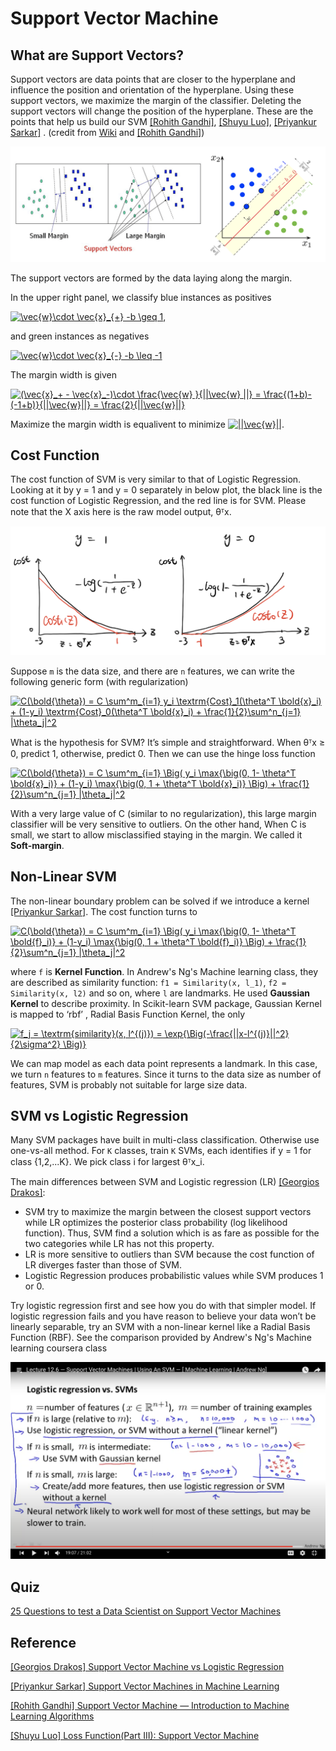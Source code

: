 
# Support Vector Machine


## What are Support Vectors?


Support vectors are data points that are closer to the hyperplane and influence the position and orientation of the hyperplane. Using these support vectors, we maximize the margin of the classifier. Deleting the support vectors will change the position of the hyperplane. These are the points that help us build our SVM [[Rohith Gandhi]][Support Vector Machine — Introduction to Machine Learning Algorithms], [[Shuyu Luo]][Loss Function(Part III): Support Vector Machine], [[Priyankur Sarkar]][Support Vector Machines in Machine Learning]
.
(credit from [Wiki](https://en.wikipedia.org/wiki/Support-vector_machine) and [[Rohith Gandhi]][Support Vector Machine — Introduction to Machine Learning Algorithms])

![support_vectors](images/support_vector.png)

The support vectors are formed by the data laying along the margin.

In the upper right panel, we classify blue instances as positives 

<a href="https://www.codecogs.com/eqnedit.php?latex=\vec{w}\cdot&space;\vec{x}_{+}&space;-b&space;\geq&space;1," target="_blank"><img src="https://latex.codecogs.com/gif.latex?\vec{w}\cdot&space;\vec{x}_{+}&space;-b&space;\geq&space;1," title="\vec{w}\cdot \vec{x}_{+} -b \geq 1," /></a>

and green instances as negatives 

<a href="https://www.codecogs.com/eqnedit.php?latex=\vec{w}\cdot&space;\vec{x}_{-}&space;-b&space;\leq&space;-1" target="_blank"><img src="https://latex.codecogs.com/gif.latex?\vec{w}\cdot&space;\vec{x}_{-}&space;-b&space;\leq&space;-1" title="\vec{w}\cdot \vec{x}_{-} -b \leq -1" /></a>


The margin width is given

<a href="https://www.codecogs.com/eqnedit.php?latex=(\vec{x}_&plus;&space;-&space;\vec{x}_-)\cdot&space;\frac{\vec{w}&space;}{||\vec{w}&space;||}&space;=&space;\frac{(1&plus;b)-(-1&plus;b)}{||\vec{w}||}&space;=&space;\frac{2}{||\vec{w}||}" target="_blank"><img src="https://latex.codecogs.com/gif.latex?(\vec{x}_&plus;&space;-&space;\vec{x}_-)\cdot&space;\frac{\vec{w}&space;}{||\vec{w}&space;||}&space;=&space;\frac{(1&plus;b)-(-1&plus;b)}{||\vec{w}||}&space;=&space;\frac{2}{||\vec{w}||}" title="(\vec{x}_+ - \vec{x}_-)\cdot \frac{\vec{w} }{||\vec{w} ||} = \frac{(1+b)-(-1+b)}{||\vec{w}||} = \frac{2}{||\vec{w}||}" /></a>

Maximize the margin width is equalivent to minimize <a href="https://www.codecogs.com/eqnedit.php?latex=||\vec{w}||" target="_blank"><img src="https://latex.codecogs.com/gif.latex?||\vec{w}||" title="||\vec{w}||" /></a>.

## Cost Function

The cost function of SVM is very similar to that of Logistic Regression. Looking at it by y = 1 and y = 0 separately in below plot, the black line is the cost function of Logistic Regression, and the red line is for SVM. Please note that the X axis here is the raw model output, θᵀx. 

![cost_function](images/cost_function.png)

Suppose `m` is the data size, and there are `n` features, we can write the following generic form (with regularization)


<a href="https://www.codecogs.com/eqnedit.php?latex=C(\bold{\theta})&space;=&space;C&space;\sum^m_{i=1}&space;y_i&space;\textrm{Cost}_1(\theta^T&space;\bold{x}_i)&space;&plus;&space;(1-y_i)&space;\textrm{Cost}_0(\theta^T&space;\bold{x}_i)&space;&plus;&space;\frac{1}{2}\sum^n_{j=1}&space;|\theta_j|^2" target="_blank"><img src="https://latex.codecogs.com/gif.latex?C(\bold{\theta})&space;=&space;C&space;\sum^m_{i=1}&space;y_i&space;\textrm{Cost}_1(\theta^T&space;\bold{x}_i)&space;&plus;&space;(1-y_i)&space;\textrm{Cost}_0(\theta^T&space;\bold{x}_i)&space;&plus;&space;\frac{1}{2}\sum^n_{j=1}&space;|\theta_j|^2" title="C(\bold{\theta}) = C \sum^m_{i=1} y_i \textrm{Cost}_1(\theta^T \bold{x}_i) + (1-y_i) \textrm{Cost}_0(\theta^T \bold{x}_i) + \frac{1}{2}\sum^n_{j=1} |\theta_j|^2" /></a>

What is the hypothesis for SVM? It’s simple and straightforward. When θᵀx ≥ 0, predict 1, otherwise, predict 0. Then we can use the hinge loss function

<a href="https://www.codecogs.com/eqnedit.php?latex=C(\bold{\theta})&space;=&space;C&space;\sum^m_{i=1}&space;\Big(&space;y_i&space;\max{\big(0,&space;1-&space;\theta^T&space;\bold{x}_i)}&space;&plus;&space;(1-y_i)&space;\max{\big(0,&space;1&space;&plus;&space;\theta^T&space;\bold{x}_i)}&space;\Big)&space;&plus;&space;\frac{1}{2}\sum^n_{j=1}&space;|\theta_j|^2" target="_blank"><img src="https://latex.codecogs.com/gif.latex?C(\bold{\theta})&space;=&space;C&space;\sum^m_{i=1}&space;\Big(&space;y_i&space;\max{\big(0,&space;1-&space;\theta^T&space;\bold{x}_i)}&space;&plus;&space;(1-y_i)&space;\max{\big(0,&space;1&space;&plus;&space;\theta^T&space;\bold{x}_i)}&space;\Big)&space;&plus;&space;\frac{1}{2}\sum^n_{j=1}&space;|\theta_j|^2" title="C(\bold{\theta}) = C \sum^m_{i=1} \Big( y_i \max{\big(0, 1- \theta^T \bold{x}_i)} + (1-y_i) \max{\big(0, 1 + \theta^T \bold{x}_i)} \Big) + \frac{1}{2}\sum^n_{j=1} |\theta_j|^2" /></a>

With a very large value of C (similar to no regularization), this large margin classifier will be very sensitive to outliers. On the other hand, When C is small, we start to allow misclassified staying in the margin. We called it **Soft-margin**.


## Non-Linear SVM

The non-linear boundary problem can be solved if we introduce a kernel [[Priyankur Sarkar]][Support Vector Machines in Machine Learning]. The cost function turns to 

<a href="https://www.codecogs.com/eqnedit.php?latex=C(\bold{\theta})&space;=&space;C&space;\sum^m_{i=1}&space;\Big(&space;y_i&space;\max{\big(0,&space;1-&space;\theta^T&space;\bold{f}_i)}&space;&plus;&space;(1-y_i)&space;\max{\big(0,&space;1&space;&plus;&space;\theta^T&space;\bold{f}_i)}&space;\Big)&space;&plus;&space;\frac{1}{2}\sum^n_{j=1}&space;|\theta_j|^2" target="_blank"><img src="https://latex.codecogs.com/gif.latex?C(\bold{\theta})&space;=&space;C&space;\sum^m_{i=1}&space;\Big(&space;y_i&space;\max{\big(0,&space;1-&space;\theta^T&space;\bold{f}_i)}&space;&plus;&space;(1-y_i)&space;\max{\big(0,&space;1&space;&plus;&space;\theta^T&space;\bold{f}_i)}&space;\Big)&space;&plus;&space;\frac{1}{2}\sum^n_{j=1}&space;|\theta_j|^2" title="C(\bold{\theta}) = C \sum^m_{i=1} \Big( y_i \max{\big(0, 1- \theta^T \bold{f}_i)} + (1-y_i) \max{\big(0, 1 + \theta^T \bold{f}_i)} \Big) + \frac{1}{2}\sum^n_{j=1} |\theta_j|^2" /></a>

where `f` is **Kernel Function**. In Andrew's Ng's Machine learning class, they are described as similarity function: `f1 = Similarity(x, l_1)`, `f2 = Similarity(x, l2)` and so on, where `l` are landmarks. He used **Gaussian Kernel** to describe proximity. In Scikit-learn SVM package, Gaussian Kernel is mapped to ‘rbf’ , Radial Basis Function Kernel, the only

<a href="https://www.codecogs.com/eqnedit.php?latex=f_j&space;=&space;\textrm{similarity}(x,&space;l^{(j)})&space;=&space;\exp{\Big(-\frac{||x-l^{(j)}||^2}{2\sigma^2}&space;\Big)}" target="_blank"><img src="https://latex.codecogs.com/gif.latex?f_j&space;=&space;\textrm{similarity}(x,&space;l^{(j)})&space;=&space;\exp{\Big(-\frac{||x-l^{(j)}||^2}{2\sigma^2}&space;\Big)}" title="f_j = \textrm{similarity}(x, l^{(j)}) = \exp{\Big(-\frac{||x-l^{(j)}||^2}{2\sigma^2} \Big)}" /></a>


We can map model as each data point represents a landmark. In this case, we turn `n` features to `m` features.
Since it turns to the data size as number of features, SVM is probably not suitable for large size data.



## SVM vs Logistic Regression

Many SVM packages have built in multi-class classification. Otherwise use one-vs-all method. For `K` classes, train `K` SVMs, each identifies if y = 1 for class {1,2,...K}. We pick class i for largest θᵀx_i.


The main differences between SVM and Logistic regression (LR) [[Georgios Drakos]][Support Vector Machine vs Logistic Regression]:

* SVM try to maximize the margin between the closest support vectors while LR optimizes the posterior class probability (log likelihood function). Thus, SVM find a solution which is as fare as possible for the two categories while LR has not this property.
* LR is more sensitive to outliers than SVM because the cost function of LR diverges faster than those of SVM.
* Logistic Regression produces probabilistic values while SVM produces 1 or 0.


Try logistic regression first and see how you do with that simpler model. If logistic regression fails and you have reason to believe your data won’t be linearly separable, try an SVM with a non-linear kernel like a Radial Basis Function (RBF). See the comparison provided by Andrew's Ng's Machine learning coursera class

![LR_vs_SVM](images/LR_vs_SVM.png)





## Quiz

[25 Questions to test a Data Scientist on Support Vector Machines](https://www.analyticsvidhya.com/blog/2017/10/svm-skilltest/)







## Reference



[Support Vector Machine vs Logistic Regression]: https://www.knowledgehut.com/blog/data-science/support-vector-machines-in-machine-learning
[[Georgios Drakos] Support Vector Machine vs Logistic Regression](https://www.knowledgehut.com/blog/data-science/support-vector-machines-in-machine-learning)




[Support Vector Machines in Machine Learning]: https://www.knowledgehut.com/blog/data-science/support-vector-machines-in-machine-learning
[[Priyankur Sarkar] Support Vector Machines in Machine Learning](https://www.knowledgehut.com/blog/data-science/support-vector-machines-in-machine-learning)


[Support Vector Machine — Introduction to Machine Learning Algorithms]: https://towardsdatascience.com/support-vector-machine-introduction-to-machine-learning-algorithms-934a444fca47
[[Rohith Gandhi] Support Vector Machine — Introduction to Machine Learning Algorithms](https://towardsdatascience.com/support-vector-machine-introduction-to-machine-learning-algorithms-934a444fca47)


[Loss Function(Part III): Support Vector Machine]: https://towardsdatascience.com/optimization-loss-function-under-the-hood-part-iii-5dff33fa015d
[[Shuyu Luo] Loss Function(Part III): Support Vector Machine](https://towardsdatascience.com/optimization-loss-function-under-the-hood-part-iii-5dff33fa015d)

